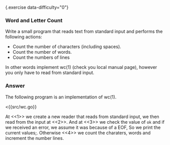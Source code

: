 {.exercise data-difficulty="0"}
### Word and Letter Count

Write a small program that reads text from standard input and performs the
following actions:

* Count the number of characters (including spaces).
* Count the number of words.
* Count the numbers of lines

In other words implement wc(1) (check you local manual page), however you only
have to read from standard input.


### Answer

The following program is an implementation of wc(1).

<{{src/wc.go}}

At <<1>> we create a new reader that reads from standard input, we then read from
the input at <<2>>. And at <<3>> we check the value of `ok` and if we received an
error, we assume it was because of a EOF, So we print the current values;.
Otherwise <<4>> we count the charaters, words and increment the number lines.
